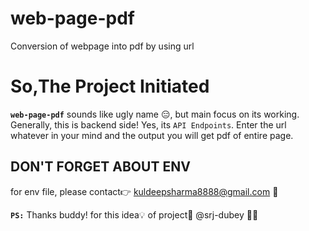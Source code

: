 # web-page-pdf
Conversion of webpage into pdf by using url

# So,The Project Initiated

 **`web-page-pdf`** sounds like ugly name 😑, but main focus on its working.
 Generally, this is backend side! Yes, its `API Endpoints`.
 Enter the url whatever in your mind and the output you will get pdf of entire page.
 
 
 ## DON'T FORGET ABOUT ENV ##
 for env file, please contact👉 kuldeepsharma8888@gmail.com 📨
 
 **`PS:`** Thanks buddy! for this idea💡 of project🙂 @srj-dubey 🧑‍💻
